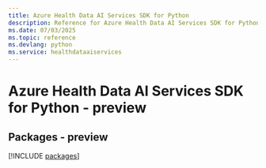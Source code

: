 ```yaml
---
title: Azure Health Data AI Services SDK for Python
description: Reference for Azure Health Data AI Services SDK for Python
ms.date: 07/03/2025
ms.topic: reference
ms.devlang: python
ms.service: healthdataaiservices
---
```

# Azure Health Data AI Services SDK for Python - preview
## Packages - preview
[!INCLUDE [packages](health-data-ai-services-index.md)]